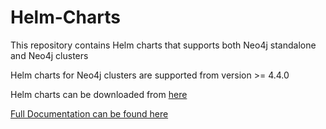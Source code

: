 # Helm-Charts

This repository contains Helm charts that supports both Neo4j standalone and Neo4j clusters

Helm charts for Neo4j clusters are supported from version >= 4.4.0

Helm charts can be downloaded from [here](https://neo4j.com/download-center/#helm)

[Full Documentation can be found here](https://neo4j.com/docs/operations-manual/current/kubernetes/)
